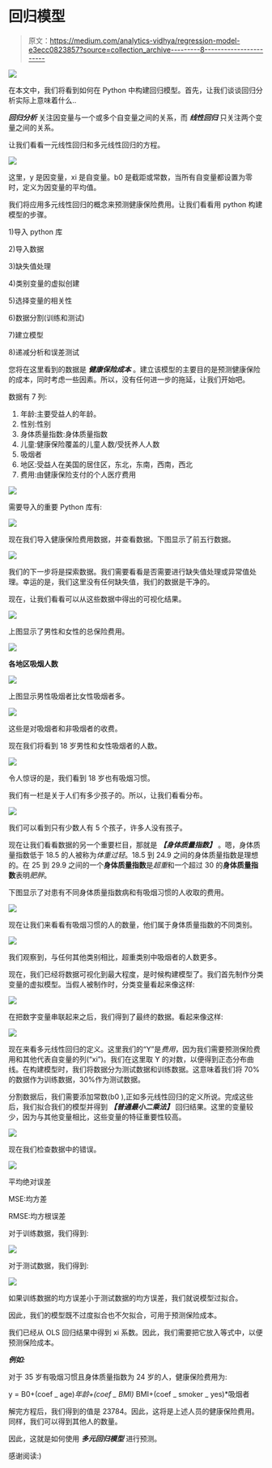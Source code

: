 # 回归模型

> 原文：<https://medium.com/analytics-vidhya/regression-model-e3ecc0823857?source=collection_archive---------8----------------------->

![](img/479c17d77bf5d816d11687f031e3a4c6.png)

在本文中，我们将看到如何在 Python 中构建回归模型。首先，让我们谈谈回归分析实际上意味着什么..

***回归分析*** 关注因变量与一个或多个自变量之间的关系，而 ***线性回归*** 只关注两个变量之间的关系。

让我们看看一元线性回归和多元线性回归的方程。

![](img/32138368f65a75092742086e33b2e85f.png)

这里，y 是因变量，xi 是自变量。b0 是截距或常数，当所有自变量都设置为零时，定义为因变量的平均值。

我们将应用多元线性回归的概念来预测健康保险费用。让我们看看用 python 构建模型的步骤。

1)导入 python 库

2)导入数据

3)缺失值处理

4)类别变量的虚拟创建

5)选择变量的相关性

6)数据分割(训练和测试)

7)建立模型

8)递减分析和误差测试

您将在这里看到的数据是 ***健康保险成本*** 。建立该模型的主要目的是预测健康保险的成本，同时考虑一些因素。所以，没有任何进一步的拖延，让我们开始吧。

数据有 7 列:

1.  年龄:主要受益人的年龄。
2.  性别:性别
3.  身体质量指数:身体质量指数
4.  儿童:健康保险覆盖的儿童人数/受抚养人人数
5.  吸烟者
6.  地区:受益人在美国的居住区，东北，东南，西南，西北
7.  费用:由健康保险支付的个人医疗费用

![](img/cd08705d308681b7f9b45034701d8b9c.png)

需要导入的重要 Python 库有:

![](img/05d94044b64581a194442430cb1c643a.png)

现在我们导入健康保险费用数据，并查看数据。下图显示了前五行数据。

![](img/8b9ac3b54b03e7b6afb1e6c6568c66b7.png)

我们的下一步将是探索数据。我们需要看看是否需要进行缺失值处理或异常值处理。幸运的是，我们这里没有任何缺失值，我们的数据是干净的。

现在，让我们看看可以从这些数据中得出的可视化结果。

![](img/c02405762dd2996d872d99b9f140d876.png)

上图显示了男性和女性的总保险费用。

![](img/ba5bf33a7cd137f182568b997769ffae.png)

**各地区吸烟人数**

![](img/4b9ccd01a4590160c780bef5c2b6bf11.png)

上图显示男性吸烟者比女性吸烟者多。

![](img/0f42cd7c5cd4f798686b80243145a671.png)

这些是对吸烟者和非吸烟者的收费。

现在我们将看到 18 岁男性和女性吸烟者的人数。

![](img/a400415f08d846d78c902cccf120513a.png)

令人惊讶的是，我们看到 18 岁也有吸烟习惯。

我们有一栏是关于人们有多少孩子的。所以，让我们看看分布。

![](img/b4de0eaaa03bd12e9810a7e6f25a0f9f.png)

我们可以看到只有少数人有 5 个孩子，许多人没有孩子。

现在让我们看看数据的另一个重要栏目，那就是 ***【身体质量指数】*** 。嗯，身体质量指数低于 18.5 的人被称为*体重过轻*。18.5 到 24.9 之间的身体质量指数是理想的。在 25 到 29.9 之间的一个**身体质量指数**是*超重*和一个超过 30 的**身体质量指数**表明*肥胖*。

下图显示了对患有不同身体质量指数病和有吸烟习惯的人收取的费用。

![](img/3e3e1f23bddb88eef07dafa79a8a7401.png)

现在让我们来看看有吸烟习惯的人的数量，他们属于身体质量指数的不同类别。

![](img/7a57a3584188a7a1b58f842f5d850a31.png)

我们观察到，与任何其他类别相比，超重类别中吸烟者的人数更多。

现在，我们已经将数据可视化到最大程度，是时候构建模型了。我们首先制作分类变量的虚拟模型。当假人被制作时，分类变量看起来像这样:

![](img/4db0587c2d4e002781706a88075abef2.png)

在把数字变量串联起来之后，我们得到了最终的数据。看起来像这样:

![](img/ed3b8cbe28c09af645c21f591f8a4881.png)

现在来看多元线性回归的定义。这里我们的“Y”是*费用*，因为我们需要预测保险费用和其他代表自变量的列(“xi”)。我们在这里取 Y 的对数，以便得到正态分布曲线。在构建模型时，我们将数据分为测试数据和训练数据。这意味着我们将 70%的数据作为训练数据，30%作为测试数据。

分割数据后，我们需要添加常数(b0 ),正如多元线性回归的定义所说。完成这些后，我们拟合我们的模型并得到 ***【普通最小二乘法】*** 回归结果。这里的变量较少，因为与其他变量相比，这些变量的特征重要性较高。

![](img/6b987fe7f499d426f48c8f37fae2ad31.png)

现在我们检查数据中的错误。

![](img/fda50e2c057b1d69d130ca6ccfdfdcad.png)

平均绝对误差

MSE:均方差

RMSE:均方根误差

对于训练数据，我们得到:

![](img/eeee57ef40c87ef2b8aab9bea13e3b13.png)

对于测试数据，我们得到:

![](img/6302118898c09f7039893efc51fce354.png)

如果训练数据的均方误差小于测试数据的均方误差，我们就说模型过拟合。

因此，我们的模型既不过度拟合也不欠拟合，可用于预测保险成本。

我们已经从 OLS 回归结果中得到 xi 系数。因此，我们需要把它放入等式中，以便预测保险成本。

***例如:***

对于 35 岁有吸烟习惯且身体质量指数为 24 岁的人，健康保险费用为:

y = B0+(coef _ age)*年龄+(coef _ BMI)* BMI+(coef _ smoker _ yes)*吸烟者

解完方程后，我们得到的值是 23784。因此，这将是上述人员的健康保险费用。同样，我们可以得到其他人的数量。

因此，这就是如何使用 ***多元回归模型*** 进行预测。

感谢阅读:)
